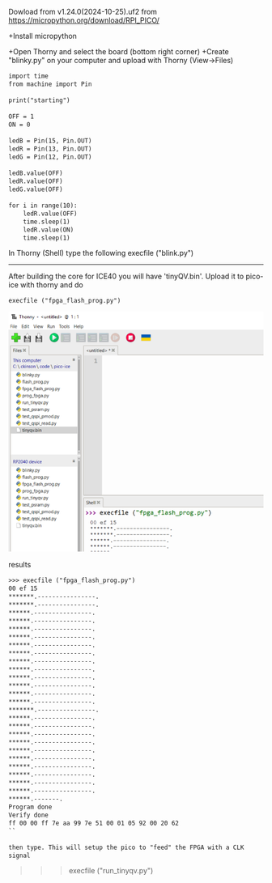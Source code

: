 Dowload from v1.24.0(2024-10-25).uf2  from
https://micropython.org/download/RPI_PICO/

+Install micropython 

+Open Thorny and select the board (bottom right corner)
+Create "blinky.py" on your computer and upload with Thorny (View->Files) 

```
import time
from machine import Pin

print("starting")

OFF = 1
ON = 0

ledB = Pin(15, Pin.OUT)
ledR = Pin(13, Pin.OUT)
ledG = Pin(12, Pin.OUT)

ledB.value(OFF)
ledR.value(OFF)
ledG.value(OFF)

for i in range(10):
    ledR.value(OFF)
    time.sleep(1)
    ledR.value(ON)
    time.sleep(1)
```

In Thorny (Shell) type the following
execfile ("blink.py")

****************
After building the core for ICE40 you will have 'tinyQV.bin'. Upload it to pico-ice with thorny and do 
```
execfile ("fpga_flash_prog.py")
```
![alt text](image.png)

results
```
>>> execfile ("fpga_flash_prog.py")
00 ef 15 
*******.----------------.
*******.----------------.
******.----------------.
******.----------------.
******.----------------.
******.----------------.
******.----------------.
******.----------------.
******.----------------.
******.----------------.
******.----------------.
******.----------------.
******.----------------.
******.----------------.
*******.----------------.
******.----------------.
******.----------------.
******.----------------.
******.----------------.
******.----------------.
******.----------------.
******.----------------.
******.----------------.
******.----------------.
******.----------------.
******.-------.
Program done
Verify done
ff 00 00 ff 7e aa 99 7e 51 00 01 05 92 00 20 62 
``

then type. This will setup the pico to "feed" the FPGA with a CLK signal
```
>>> execfile ("run_tinyqv.py")
>>> 
```
